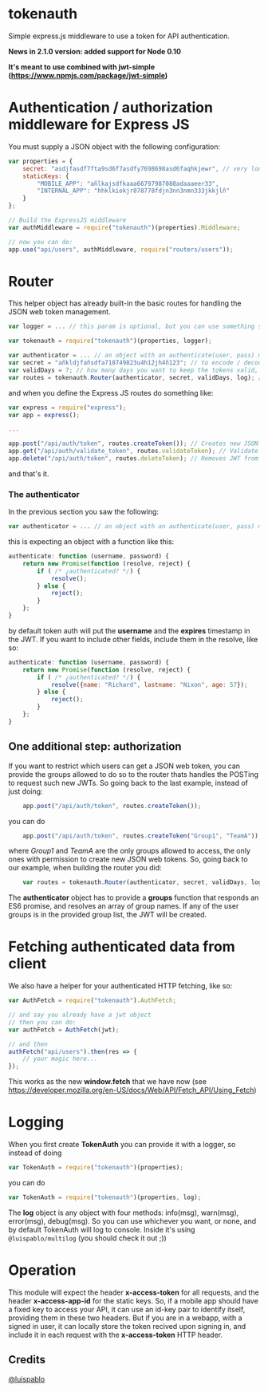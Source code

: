 # tokenauth
Simple express.js middleware to use a token for API authentication.

**News in 2.1.0 version: added support for Node 0.10**

**It's meant to use combined with jwt-simple (https://www.npmjs.com/package/jwt-simple)**

# Authentication / authorization middleware for Express JS

You must supply a JSON object with the following configuration:

```javascript
var properties = {
	secret: "asdjfasdf7fta9sd6f7asdfy7698698asd6faqhkjewr", // very long random string
	staticKeys: {
		"MOBILE_APP": "añlkajsdfkaaa66797987080adaaaeer33",
		"INTERNAL_APP": "hhklkiokjr878778fdjn3nn3nmn333jkkjlñ"
	}
};

// Build the ExpressJS middleware
var authMiddleware = require("tokenauth")(properties).Middleware;

// now you can do:
app.use("api/users", authMiddleware, require("routers/users"));
```

# Router

This helper object has already built-in the basic routes for handling the JSON web token management.

```javascript
var logger = ... // this param is optional, but you can use something similar to @luispablo/multilog (https://www.npmjs.com/package/@luispablo/multilog)

var tokenauth = require("tokenauth")(properties, logger);

var authenticator = ... // an object with an authenticate(user, pass) method, handling es6 promises, like 'ws-credentials'
var secret = "añkldjfañsdfa718749823u4h12jh4ñ123"; // to encode / decode the token
var validDays = 7; // how many days you want to keep the tokens valid, no limit
var routes = tokenauth.Router(authenticator, secret, validDays, log); // The log params is optional, defaults to console
```

and when you define the Express JS routes do something like:

```javascript
var express = require("express");
var app = express();

...

app.post("/api/auth/token", routes.createToken()); // Creates new JSON web taken with username / password authentication
app.get("/api/auth/validate_token", routes.validateToken); // Validate if a given JWT exists and is not expired
app.delete("/api/auth/token", routes.deleteToken); // Removes JWT from local storage
```

and that's it.

### The authenticator

In the previous section you saw the following:

```javascript
var authenticator = ... // an object with an authenticate(user, pass) method, handling es6 promises, like 'ws-credentials'
```

this is expecting an object with a function like this:

```javascript
authenticate: function (username, password) {
	return new Promise(function (resolve, reject) {
		if ( /* ¿authenticated? */) {
			resolve();
		} else {
			reject();
		}
	};
}
```

by default token auth will put the **username** and the **expires** timestamp in
the JWT. If you want to include other fields, include them in the resolve, like so:

```javascript
authenticate: function (username, password) {
	return new Promise(function (resolve, reject) {
		if ( /* ¿authenticated? */) {
			resolve({name: "Richard", lastname: "Nixon", age: 57});
		} else {
			reject();
		}
	};
}
```

## One additional step: authorization

If you want to restrict which users can get a JSON web token, you can provide the groups allowed to do so to the router thats handles the POSTing to request such new JWTs.
So going back to the last example, instead of just doing:

```javascript
	app.post("/api/auth/token", routes.createToken());
```

you can do

```javascript
	app.post("/api/auth/token", routes.createToken("Group1", "TeamA"));
```

where _Group1_ and _TeamA_ are the only groups allowed to access, the only ones with permission to create new JSON web tokens. So, going back to our example, when building the router you did:

```javascript
	var routes = tokenauth.Router(authenticator, secret, validDays, log);
```

The **authenticator** object has to provide a **groups** function that responds an ES6 promise, and resolves an array of group names. If any of the user groups is in the provided group list, the JWT will be created.

# Fetching authenticated data from client

We also have a helper for your authenticated HTTP fetching, like so:

```javascript
var AuthFetch = require("tokenauth").AuthFetch;

// and say you already have a jwt object
// then you can do:
var authFetch = AuthFetch(jwt);

// and then
authFetch("api/users").then(res => {
	// your magic here...
});
```

This works as the new **window.fetch** that we have now (see https://developer.mozilla.org/en-US/docs/Web/API/Fetch_API/Using_Fetch)

# Logging

When you first create **TokenAuth** you can provide it with a logger, so instead
of doing

```javascript
var TokenAuth = require("tokenauth")(properties);
```

you can do

```javascript
var TokenAuth = require("tokenauth")(properties, log);
```

The **log** object is any object with four methods: info(msg), warn(msg), error(msg),
debug(msg). So you can use whichever you want, or none, and by default TokenAuth
will log to console.
Inside it's using ```@luispablo/multilog``` (you should check it out ;))

# Operation

This module will expect the header **x-access-token** for all requests, and the
header **x-access-app-id** for the static keys.
So, if a mobile app should have a fixed key to access your API, it can use an id-key
pair to identify itself, providing them in these two headers.
But if you are in a webapp, with a signed in user, it can locally store the token
recived upon signing in, and include it in each request with the **x-access-token**
HTTP header.

## Credits

[@luispablo](https://twitter.com/luispablo)
